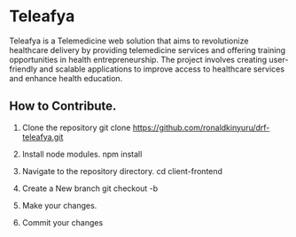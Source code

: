 # Teleafya

Teleafya is a Telemedicine web solution that aims to revolutionize healthcare delivery by providing telemedicine services and offering training opportunities in health entrepreneurship. The project involves creating user-friendly and scalable applications to improve access to healthcare services and enhance health education.

## How to Contribute.

1. Clone the repository
   git clone https://github.com/ronaldkinyuru/drf-teleafya.git

2. Install node modules.
   npm install

3. Navigate to the repository directory.
   cd client-frontend

4. Create a New branch
   git checkout -b <branch name>

5. Make your changes.

6. Commit your changes
